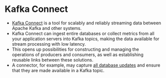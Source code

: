 # Kafka Connect
- [Kafka Connect](https://kafka.apache.org/documentation.html#connect) is a tool for scalably and reliably streaming data between Apache Kafka and other systems.
- Kafka Connect can ingest entire databases or collect metrics from all your application servers into Kafka topics, making the data available for stream processing with low latency.
- This opens up possibilities for constructing and managing the operations of producers and consumers, as well as establishing reusable links between these solutions. 
- A connector, for example, may capture [all database updates](../../3_DatabaseServices/Glossaries/ChangeDataCapture.md) and ensure that they are made available in a Kafka topic.